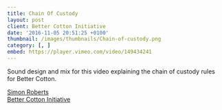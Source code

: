 ```yaml
---
title: Chain Of Custody
layout: post
client: Better Cotton Initiative
date: '2016-11-05 20:51:25 +0100'
thumbnail: /images/thumbnails/Chain-of-custody.png
category: [, ]
embed: https://player.vimeo.com/video/149434241
---
```


Sound design and mix for this video explaining the chain of custody rules for Better Cotton.

[Simon Roberts](http://www.simonroberts.co.uk/)  
[Better Cotton Initiative](http://bettercotton.org/)
